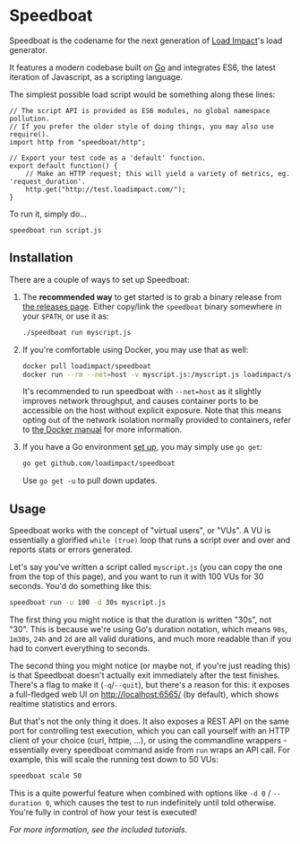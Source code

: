 Speedboat
=========

Speedboat is the codename for the next generation of [Load Impact](https://loadimpact.com/)'s load generator.

It features a modern codebase built on [Go](https://golang.org/) and integrates ES6, the latest iteration of Javascript, as a scripting language.

The simplest possible load script would be something along these lines:

```es6
// The script API is provided as ES6 modules, no global namespace pollution.
// If you prefer the older style of doing things, you may also use require().
import http from "speedboat/http";

// Export your test code as a 'default' function.
export default function() {
	// Make an HTTP request; this will yield a variety of metrics, eg. 'request_duration'.
	http.get("http://test.loadimpact.com/");
}
```

To run it, simply do...

```
speedboat run script.js
```

Installation
------------

There are a couple of ways to set up Speedboat:

1. The **recommended way** to get started is to grab a binary release from [the releases page](https://github.com/loadimpact/speedboat/releases). Either copy/link the `speedboat` binary somewhere in your `$PATH`, or use it as:

   ```sh
   ./speedboat run myscript.js
   ```

1. If you're comfortable using Docker, you may use that as well:

   ```sh
   docker pull loadimpact/speedboat
   docker run --rm --net=host -v myscript.js:/myscript.js loadimpact/speedboat run /myscript.js
   ```

   It's recommended to run speedboat with `--net=host` as it slightly improves network throughput, and causes container ports to be accessible on the host without explicit exposure. Note that this means opting out of the network isolation normally provided to containers, refer to [the Docker manual](https://docs.docker.com/v1.8/articles/networking/#how-docker-networks-a-container) for more information.

1. If you have a Go environment [set up](https://golang.org/doc/install), you may simply use `go get`:

   ```sh
   go get github.com/loadimpact/speedboat
   ```

   Use `go get -u` to pull down updates.

Usage
-----

Speedboat works with the concept of "virtual users", or "VUs". A VU is essentially a glorified `while (true)` loop that runs a script over and over and reports stats or errors generated.

Let's say you've written a script called `myscript.js` (you can copy the one from the top of this page), and you want to run it with 100 VUs for 30 seconds. You'd do something like this:

```sh
speedboat run -u 100 -d 30s myscript.js
```

The first thing you might notice is that the duration is written "30s", not "30". This is because we're using Go's duration notation, which means `90s`, `1m30s`, `24h` and `2d` are all valid durations, and much more readable than if you had to convert everything to seconds.

The second thing you might notice (or maybe not, if you're just reading this) is that Speedboat doesn't actually exit immediately after the test finishes. There's a flag to make it (`-q`/`--quit`), but there's a reason for this: it exposes a full-fledged web UI on [http://localhost:6565/](http://localhost:6565/) (by default), which shows realtime statistics and errors.

But that's not the only thing it does. It also exposes a REST API on the same port for controlling test execution, which you can call yourself with an HTTP client of your choice (curl, httpie, ...), or using the commandline wrappers - essentially every speedboat command aside from `run` wraps an API call. For example, this will scale the running test down to 50 VUs:

```sh
speedboat scale 50
```

This is a quite powerful feature when combined with options like `-d 0` / `--duration 0`, which causes the test to run indefinitely until told otherwise. You're fully in control of how your test is executed!

*For more information, see the included tutorials.*
